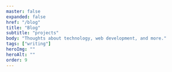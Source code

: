 ```yaml
---
master: false
expanded: false
href: "/blog"
title: "Blog"
subtitle: "projects"
body: "Thoughts about technology, web development, and more."
tags: ["writing"]
heroImg: ""
heroAlt: ""
order: 9
---
```


